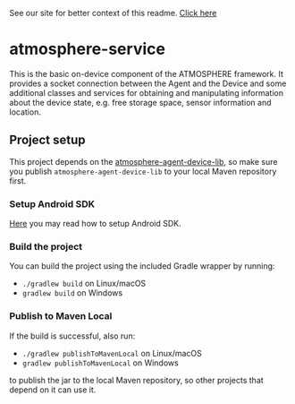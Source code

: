 See our site for better context of this readme. [Click here](http://atmosphereframework.com/)

# atmosphere-service
This is the basic on-device component of the ATMOSPHERE framework. It provides a socket connection between the Agent and the Device and some additional classes and services for obtaining and manipulating information about the device state, e.g. free storage space, sensor information and location.

## Project setup
This project depends on the [atmosphere-agent-device-lib](https://github.com/MusalaSoft/atmosphere-agent-device-lib), so make sure you publish `atmosphere-agent-device-lib` to your local Maven repository first.

### Setup Android SDK
[Here](https://github.com/MusalaSoft/atmosphere-docs/blob/master/setup/android_sdk.md) you may read how to setup Android SDK.

### Build the project
You can build the project using the included Gradle wrapper by running:
* `./gradlew build` on Linux/macOS<br/>
* `gradlew build` on Windows

### Publish to Maven Local
If the build is successful, also run:
* `./gradlew publishToMavenLocal` on Linux/macOS
* `gradlew publishToMavenLocal` on Windows

to publish the jar to the local Maven repository, so other projects that depend on it can use it.
